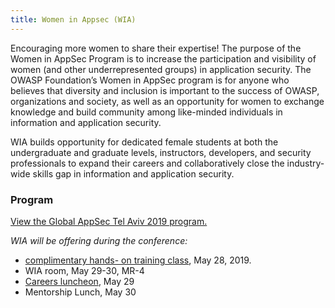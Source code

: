 ```yaml
---
title: Women in Appsec (WIA)
---
```


Encouraging more women to share their expertise!
The purpose of the Women in AppSec Program is to increase the participation and visibility of women (and other underrepresented groups) in application security. The OWASP Foundation’s Women in AppSec program is for anyone who believes that diversity and inclusion is important to the success of OWASP, organizations and society, as well as an opportunity for women to exchange knowledge and build community among like-minded individuals in information and application security.

WIA builds opportunity for dedicated female students at both the undergraduate and graduate levels, instructors, developers, and security professionals to expand their careers and collaboratively close the industry-wide skills gap in information and application security.

### Program

<a id="sched-embed" href="https://globalappsectelaviv2019.sched.com/WIA">View the Global AppSec Tel Aviv 2019 program.</a><script type="text/javascript" src="//globalappsectelaviv2019.sched.com/js/embed.js"></script>

*WIA will be offering during the conference:*
* [complimentary hands- on training class](https://globalappsectelaviv2019.sched.com/event/MLSU/web-application-hacking-with-burp-suite-and-owasp-zap), May 28, 2019.
* WIA room, May 29-30, MR-4
* [Careers luncheon](https://globalappsectelaviv2019.sched.com/overview/type/WIA+Luncheon), May 29
* Mentorship Lunch, May 30
